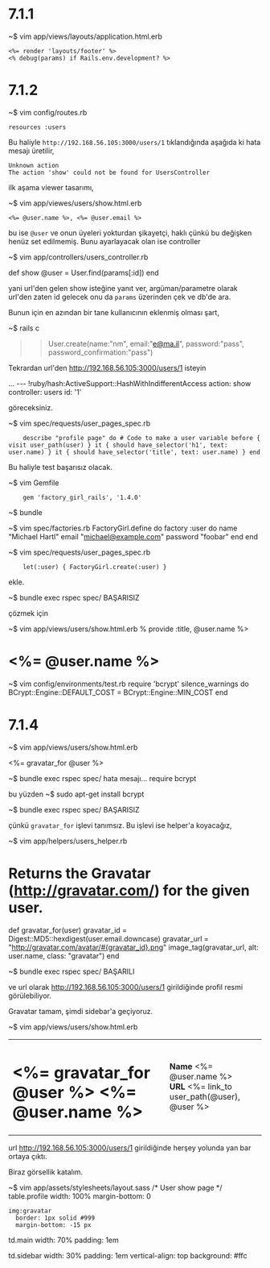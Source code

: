 # 7.1.1

~$ vim app/views/layouts/application.html.erb

    <%= render 'layouts/footer' %>
    <% debug(params) if Rails.env.development? %>

# 7.1.2

~$ vim config/routes.rb

    resources :users

Bu haliyle `http://192.168.56.105:3000/users/1` tıklandığında
aşağıda ki hata mesajı üretilir,

    Unknown action
    The action 'show' could not be found for UsersController

ilk aşama viewer tasarımı,

~$ vim app/viewes/users/show.html.erb

    <%= @user.name %>, <%= @user.email %>

bu ise `@user` ve onun üyeleri yokturdan şikayetçi, haklı çünkü
bu değişken henüz set edilmemiş. Bunu ayarlayacak olan ise
controller

~$ vim app/controllers/users_controller.rb

  def show
    @user = User.find(params[:id])
  end

yani url'den gelen show isteğine yanıt ver, argüman/parametre olarak
url'den zaten id gelecek onu da `params` üzerinden çek ve db'de ara.

Bunun için en azından bir tane kullanıcının eklenmiş olması şart,

~$ rails c
>> User.create(name:"nm", email:"e@ma.il", password:"pass",
>> password_confirmation:"pass")

Tekrardan url'den http://192.168.56.105:3000/users/1 isteyin

  ...
  --- !ruby/hash:ActiveSupport::HashWithIndifferentAccess
  action: show
  controller: users
  id: '1'

göreceksiniz.

~$ vim spec/requests/user_pages_spec.rb

        describe "profile page" do # Code to make a user variable before { visit user_path(user) } it { should have_selector('h1', text: user.name) } it { should have_selector('title', text: user.name) } end

Bu haliyle test başarısız olacak.

~$ vim Gemfile

        gem 'factory_girl_rails', '1.4.0'

~$ bundle

~$ vim spec/factories.rb
  FactoryGirl.define do
    factory :user do
      name     "Michael Hartl"
      email    "michael@example.com"
      password "foobar"
    end
  end

~$ vim spec/requests/user_pages_spec.rb

        let(:user) { FactoryGirl.create(:user) }

ekle.

~$ bundle exec rspec spec/
BAŞARISIZ

çözmek için

~$ vim app/views/users/show.html.erb
  % provide :title, @user.name %>
  <h1><%= @user.name %></h1>

~$ vim config/environments/test.rb
  require 'bcrypt'
    silence_warnings do
        BCrypt::Engine::DEFAULT_COST = BCrypt::Engine::MIN_COST
    end

# 7.1.4

~$ vim app/views/users/show.html.erb

  <%= gravatar_for @user %>

~$ bundle exec rspec spec/
hata mesajı...
  require bcrypt

bu yüzden
~$ sudo apt-get install bcrypt

~$ bundle exec rspec spec/
BAŞARISIZ

çünkü `gravatar_for` işlevi tanımsız. Bu işlevi ise helper'a koyacağız,

~$ vim app/helpers/users_helper.rb

  # Returns the Gravatar (http://gravatar.com/) for the given user.
  def gravatar_for(user)
    gravatar_id = Digest::MD5::hexdigest(user.email.downcase)
    gravatar_url = "http://gravatar.com/avatar/#{gravatar_id}.png"
    image_tag(gravatar_url, alt: user.name, class: "gravatar")
  end

~$ bundle exec rspec spec/
BAŞARILI

ve url olarak http://192.168.56.105:3000/users/1 girildiğinde profil
resmi görülebiliyor.

Gravatar tamam, şimdi sidebar'a geçiyoruz.

~$ vim app/views/users/show.html.erb

<table class="profile">
  <tr>
    <td class="main">
      <h1>
        <%= gravatar_for @user %>
        <%= @user.name %>
      </h1>
    </td>
    <td class="sidebar round">
      <strong>Name</strong> <%= @user.name %><br />
      <strong>URL</strong>  <%= link_to user_path(@user), @user %>
    </td>
  </tr>
</table>

url http://192.168.56.105:3000/users/1 girildiğinde herşey yolunda yan bar ortaya çıktı.

Biraz görsellik katalım.

~$ vim app/assets/stylesheets/layout.sass
  /* User show page */
  table.profile
    width: 100%
    margin-bottom: 0

    img:gravatar
      border: 1px solid #999
      margin-bottom: -15 px

  td.main
    width: 70%
    padding: 1em

  td.sidebar
    width: 30%
    padding: 1em
    vertical-align: top
    background: #ffc



